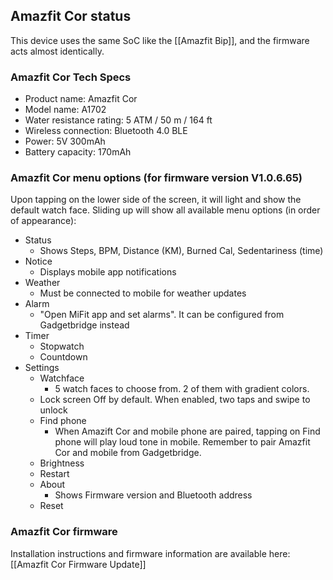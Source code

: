 ## Amazfit Cor status

This device uses the same SoC like the [[Amazfit Bip]], and the firmware acts almost identically.

### Amazfit Cor Tech Specs
* Product name: Amazfit Cor
* Model name: A1702
* Water resistance rating: 5 ATM / 50 m / 164 ft
* Wireless connection: Bluetooth 4.0 BLE
* Power: 5V 300mAh
* Battery capacity: 170mAh

### Amazfit Cor menu options (for firmware version V1.0.6.65)
Upon tapping on the lower side of the screen, it will light and show the default watch face. Sliding up will show all available menu options (in order of appearance):

* Status
    * Shows Steps, BPM, Distance (KM), Burned Cal, Sedentariness (time)
* Notice
    * Displays mobile app notifications
* Weather
    * Must be connected to mobile for weather updates
* Alarm
    * "Open MiFit app and set alarms". It can be configured from Gadgetbridge instead
* Timer
    * Stopwatch
    * Countdown
* Settings
    * Watchface
        * 5 watch faces to choose from. 2 of them with gradient colors.
    * Lock screen
        Off by default. When enabled, two taps and swipe to unlock
    * Find phone
        * When Amazift Cor and mobile phone are paired, tapping on Find phone will play loud tone in mobile. Remember to pair Amazfit Cor and mobile from Gadgetbridge.
    * Brightness
    * Restart
    * About
        * Shows Firmware version and Bluetooth address
    * Reset

### Amazfit Cor firmware
Installation instructions and firmware information are available here: [[Amazfit Cor Firmware Update]]
